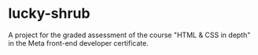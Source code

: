 # lucky-shrub
A project for the graded assessment of the course "HTML &amp; CSS in depth" in the Meta front-end developer certificate.
